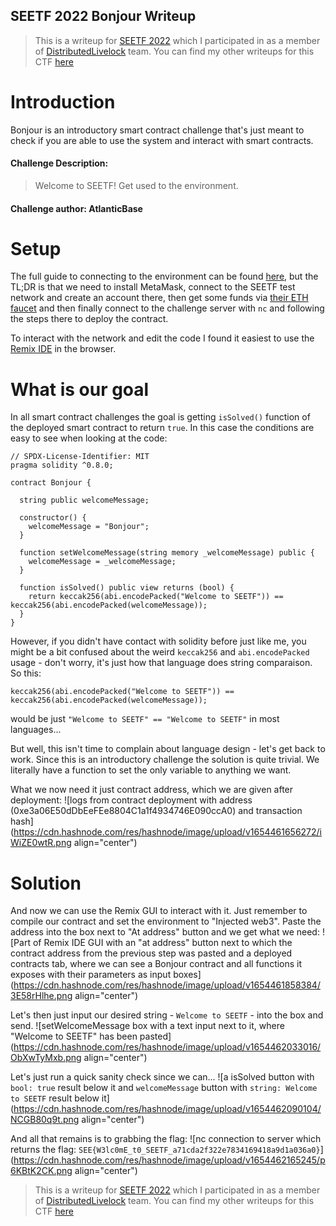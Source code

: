 ## SEETF 2022 Bonjour Writeup

> This is a writeup for [SEETF 2022](https://play.seetf.sg/) which I participated in as a member of [DistributedLivelock](https://ctftime.org/team/187094) team. You can find my other writeups for this CTF [here](https://blog.opliko.dev/series/seetf-2022)

# Introduction

Bonjour is an introductory smart contract challenge that's just meant to check if you are able to use the system and interact with smart contracts.

#### Challenge Description:
> Welcome to SEETF! Get used to the environment.

#### Challenge author: AtlanticBase

# Setup

The full guide to connecting to the environment can be found [here](https://github.com/Social-Engineering-Experts/ETH-Guide), but the TL;DR is that we need to install MetaMask, connect to the SEETF test network and create an account there, then get some funds via [their ETH faucet](http://awesome.chall.seetf.sg:40001/) and then finally connect to the challenge server with `nc` and following the steps there to deploy the contract.

To interact with the network and edit the code I found it easiest to use the [Remix IDE](https://remix.ethereum.org/) in the browser.

# What is our goal

In all smart contract challenges the goal is getting `isSolved()` function of the deployed smart contract to return `true`. In this case the conditions are easy to see when looking at the code:
```solidity
// SPDX-License-Identifier: MIT
pragma solidity ^0.8.0;

contract Bonjour {

  string public welcomeMessage;

  constructor() {
    welcomeMessage = "Bonjour";
  }

  function setWelcomeMessage(string memory _welcomeMessage) public {
    welcomeMessage = _welcomeMessage;
  }

  function isSolved() public view returns (bool) {
    return keccak256(abi.encodePacked("Welcome to SEETF")) == keccak256(abi.encodePacked(welcomeMessage));
  }
}
```

However, if you didn't have contact with solidity before just like me, you might be a bit confused about the weird `keccak256` and `abi.encodePacked` usage - don't worry, it's just how that language does string comparaison. So this:
```solidity
keccak256(abi.encodePacked("Welcome to SEETF")) == keccak256(abi.encodePacked(welcomeMessage));
```
would be just `"Welcome to SEETF" == "Welcome to SEETF"` in most languages...

But well, this isn't time to complain about language design - let's get back to work. Since this is an introductory challenge the solution is quite trivial. We literally have a function to set the only variable to anything we want.

What we now need it just contract address, which we are given after deployment:
![logs from contract deployment with address (0xe3a06E50dDbEeFEe8804C1a1f4934746E090ccA0) and transaction hash](https://cdn.hashnode.com/res/hashnode/image/upload/v1654461656272/iWiZE0wtR.png align="center")

# Solution

And now we can use the Remix GUI to interact with it. Just remember to compile our contract and set the environment to "Injected web3". Paste the address into the box next to "At address" button and we get what we need:
![Part of Remix IDE GUI with an "at address" button next to which the contract address from the previous step was pasted and a deployed contracts tab, where we can see a Bonjour contract and all functions it exposes with their parameters as input boxes](https://cdn.hashnode.com/res/hashnode/image/upload/v1654461858384/3E58rHlhe.png align="center")

Let's then just input our desired string - `Welcome to SEETF` - into the box and send. 
![setWelcomeMessage box with a text input next to it, where "Welcome to SEETF" has been pasted](https://cdn.hashnode.com/res/hashnode/image/upload/v1654462033016/ObXwTyMxb.png align="center")

Let's just run a quick sanity check since we can...
![a isSolved button with `bool: true` result below it and `welcomeMessage` button with `string: Welcome to SEETF` result below it](https://cdn.hashnode.com/res/hashnode/image/upload/v1654462090104/NCGB80q9t.png align="center")

And all that remains is to grabbing the flag:
![nc connection to server which returns the flag: `SEE{W3lc0mE_t0_SEETF_a71cda2f322e7834169418a9d1a036a0}`](https://cdn.hashnode.com/res/hashnode/image/upload/v1654462165245/p6KBtK2CK.png align="center")

> This is a writeup for [SEETF 2022](https://play.seetf.sg/) which I participated in as a member of [DistributedLivelock](https://ctftime.org/team/187094) team. You can find my other writeups for this CTF [here](https://blog.opliko.dev/series/seetf-2022)